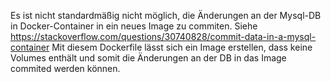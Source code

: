 Es ist nicht standardmäßig nicht möglich, die Änderungen an der Mysql-DB in Docker-Container in ein neues Image zu
commiten.
Siehe https://stackoverflow.com/questions/30740828/commit-data-in-a-mysql-container
Mit diesem Dockerfile lässt sich ein Image erstellen, dass keine Volumes enthält
und somit die Änderungen an der DB in das Image commited werden können.

